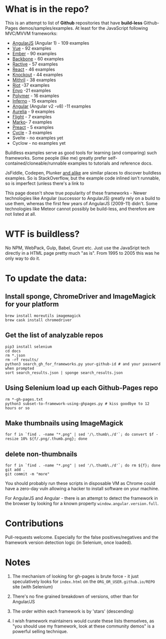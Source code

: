 # What is in the repo?

This is an attempt to list of **Github** repositories that have **build-less** Github-Pages demos/samples/examples. At least for the
JavaScript following MVC/MVVM frameworks:

* [AngularJS](https://paul-hammant.github.io/javascript-frameworks-with-ghpages-demos/#AngularJS) (Angular 1) - 109 examples
* [Vue](https://paul-hammant.github.io/javascript-frameworks-with-ghpages-demos/#Vue) - 92 examples
* [Ember](https://paul-hammant.github.io/javascript-frameworks-with-ghpages-demos/#Ember) - 90 examples
* [Backbone](https://paul-hammant.github.io/javascript-frameworks-with-ghpages-demos/#Backbone) - 60 examples
* [Ractive](https://paul-hammant.github.io/javascript-frameworks-with-ghpages-demos/#Ractive) - 57 examples
* [React](https://paul-hammant.github.io/javascript-frameworks-with-ghpages-demos/#React) - 46 examples
* [Knockout](https://paul-hammant.github.io/javascript-frameworks-with-ghpages-demos/#Knockout) - 44 examples
* [Mithril](https://paul-hammant.github.io/javascript-frameworks-with-ghpages-demos/#Mithril) - 38 examples
* [Riot](https://paul-hammant.github.io/javascript-frameworks-with-ghpages-demos/#Riot) -37 examples
* [Enyo](https://paul-hammant.github.io/javascript-frameworks-with-ghpages-demos/#Enyo) -21 examples
* [Polymer](https://paul-hammant.github.io/javascript-frameworks-with-ghpages-demos/#Polymer) - 16 examples
* [Inferno](https://paul-hammant.github.io/javascript-frameworks-with-ghpages-demos/#Inferno) - 15 examples
* [Angular](https://paul-hammant.github.io/javascript-frameworks-with-ghpages-demos/#Angular) (Angular v2 -v8) -11 examples
* [Aurelia](https://paul-hammant.github.io/javascript-frameworks-with-ghpages-demos/#Aurelia) - 9 examples
* [Flight](https://paul-hammant.github.io/javascript-frameworks-with-ghpages-demos/#Flight) - 7 examples
* [Marko](https://paul-hammant.github.io/javascript-frameworks-with-ghpages-demos/#Marko)- 7 examples
* [Preact](https://paul-hammant.github.io/javascript-frameworks-with-ghpages-demos/#Preact) - 5 examples
* [Cycle](https://paul-hammant.github.io/javascript-frameworks-with-ghpages-demos/#Cycle) - 3 examples
* Svelte - no examples yet
* Cyclow - no examples yet

Buildless examples serve as good tools for learning (and comparing) such frameworks.  Some people (like me) greatly
prefer self-contained/cloneable/runnable examples to tutorials and reference docs.

JsFiddle, Codepen, Plunker [and alike](https://www.quora.com/What-are-some-alternatives-to-http-jsfiddle-net) are similar places to discover buildless examples.  So is StackOverflow, but the example code
inlined isn't runnable, so is imperfect (unless there's a link to

This page doesn't show true popularity of these frameworks - Newer technologies like Angular 
(successor to AngularJS) greatly rely on a build to use them, whereas the first few years of AngularJS 
(2009-11) didn't. Some technologies like Meteor cannot possibly be build-less, and therefore are not 
listed at all.

# WTF is buildless?

No NPM, WebPack, Gulp, Babel, Grunt etc.  Just use the JavaSript tech directly in a HTML page pretty much "as is". From 1995 to 2005 this was he only way to do it.

# To update the data:

## Install sponge, ChromeDriver and ImageMagick for your platform

```
brew install moreutils imagemagick
brew cask install chromedriver
```

## Get the list of analyzable repos

```
pip3 install selenium
cd docs
rm *.json
rm -rf results/
python3 search_gh_for_frameworks.py your-github-id # and your password when prompted
sort search_results.json | sponge search_results.json
```

## Using Selenium load up each Github-Pages repo

```
rm *-gh-pages.txt
python3 subset-to-framework-using-ghpages.py # kiss goodbye to 12 hours or so
```

## Make thumbnails using ImageMagick

```
for f in `find . -name "*.png" | sed '/\.thumb\./d'`; do convert $f -resize 10% ${f/.png/.thumb.png}; done
```

## delete non-thumbnails

```
for f in `find . -name "*.png" | sed '/\.thumb\./d'`; do rm ${f}; done
git add .
git commit -m "more"
```

You should probably run these scripts in disposable VM as Chrome could have a zero-day vuln allowing a hacker to install software on your machine.

For AngularJS and Angular - there is an attempt to detect the framework in the browser by looking for a known property `window.angular.version.full`.

# Contributions

Pull-requests welcome. Especially for the false positives/negatives and the framework version detection logic (in Selenium, once loaded).

# Notes

1. The mechanism of looking for gh-pages is brute force - it just speculatively looks for `index.html` on the `ORG_OR_USER.github.io/REPO` site (with Selenium)

2. There's no fine grained breakdown of versions, other than for Angular/JS

3. The order within each framework is by 'stars' (descending)

4. I wish framework maintainers would curate these lists themselves, as "you should use my framework, look at these community demos" is a powerful selling technique.

